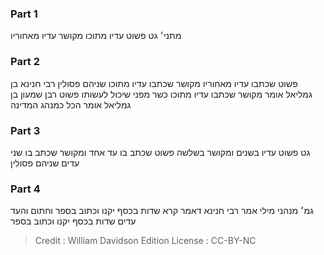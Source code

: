
### Part 1
מתני׳ גט פשוט עדיו מתוכו מקושר עדיו מאחוריו

### Part 2
פשוט שכתבו עדיו מאחוריו מקושר שכתבו עדיו מתוכו שניהם פסולין רבי חנינא בן גמליאל אומר מקושר שכתבו עדיו מתוכו כשר מפני שיכול לעשותו פשוט רבן שמעון בן גמליאל אומר הכל כמנהג המדינה

### Part 3
גט פשוט עדיו בשנים ומקושר בשלשה פשוט שכתב בו עד אחד ומקושר שכתב בו שני עדים שניהם פסולין

### Part 4
גמ׳ מנהני מילי אמר רבי חנינא דאמר קרא שדות בכסף יקנו וכתוב בספר וחתום והעד עדים שדות בכסף יקנו וכתוב בספר 

>Credit : William Davidson Edition
>License : CC-BY-NC